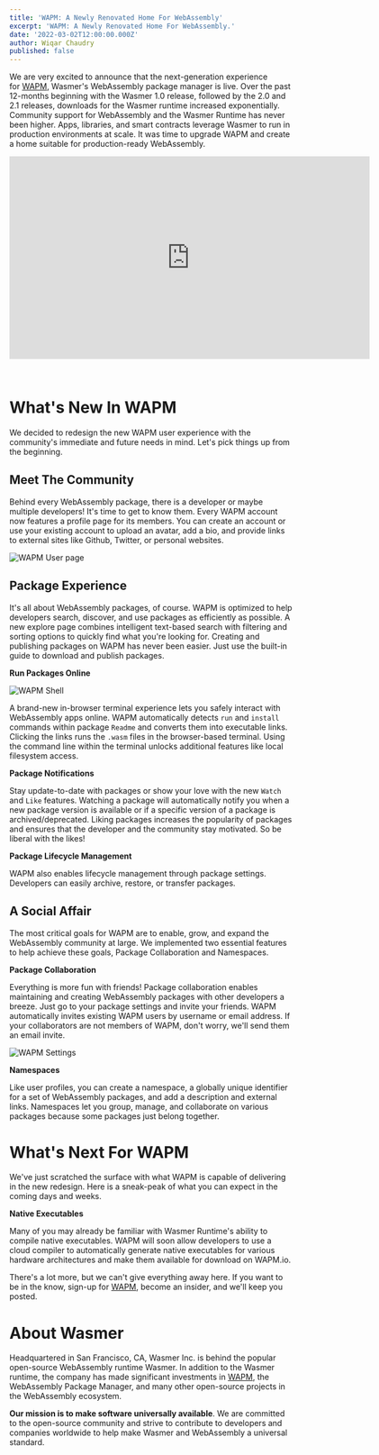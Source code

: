 ```yaml
---
title: 'WAPM: A Newly Renovated Home For WebAssembly'
excerpt: 'WAPM: A Newly Renovated Home For WebAssembly.'
date: '2022-03-02T12:00:00.000Z'
author: Wiqar Chaudry
published: false
---
```


We are very excited to announce that the next-generation experience for [WAPM](https://wapm.io/), Wasmer's WebAssembly package manager is live. Over the past 12-months beginning with the Wasmer 1.0 release, followed by the 2.0 and 2.1 releases, downloads for the Wasmer runtime increased exponentially. Community support for WebAssembly and the Wasmer Runtime has never been higher. Apps, libraries, and smart contracts leverage Wasmer to run in production environments at scale. It was time to upgrade WAPM and create a home suitable for production-ready WebAssembly.

<iframe width="640" height="360" src="https://www.youtube-nocookie.com/embed/ghnw-lOYWrs" title="YouTube video player" frameborder="0" allow="accelerometer; autoplay; clipboard-write; encrypted-media; gyroscope; picture-in-picture" allowfullscreen style="margin-bottom: 30px;"></iframe>


# What's New In WAPM

We decided to redesign the new WAPM user experience with the community's immediate and future needs in mind. Let's pick things up from the beginning.

## Meet The Community

Behind every WebAssembly package, there is a developer or maybe multiple developers! It's time to get to know them. Every WAPM account now features a profile page for its members. You can create an account or use your existing account to upload an avatar, add a bio, and provide links to external sites like Github, Twitter, or personal websites.

![WAPM User page](/images/blog/wapm-revamp/user.png)

## Package Experience

It's all about WebAssembly packages, of course. WAPM is optimized to help developers search, discover, and use packages as efficiently as possible. A new explore page combines intelligent text-based search with filtering and sorting options to quickly find what you're looking for. Creating and publishing packages on WAPM has never been easier. Just use the built-in guide to download and publish packages.

**Run Packages Online**

![WAPM Shell](/images/blog/wapm-revamp/shell.png)

A brand-new in-browser terminal experience lets you safely interact with WebAssembly apps online. WAPM automatically detects `run` and `install` commands within package `Readme` and converts them into executable links. Clicking the links runs the `.wasm` files in the browser-based terminal. Using the command line within the terminal unlocks additional features like local filesystem access.

**Package Notifications**

Stay update-to-date with packages or show your love with the new `Watch` and `Like` features. Watching a package will automatically notify you when a new package version is available or if a specific version of a package is archived/deprecated. Liking packages increases the popularity of packages and ensures that the developer and the community stay motivated. So be liberal with the likes!

**Package Lifecycle Management**

WAPM also enables lifecycle management through package settings. Developers can easily archive, restore, or transfer packages.

## A Social Affair

The most critical goals for WAPM are to enable, grow, and expand the WebAssembly community at large. We implemented two essential features to help achieve these goals, Package Collaboration and Namespaces.

**Package Collaboration**

Everything is more fun with friends! Package collaboration enables maintaining and creating WebAssembly packages with other developers a breeze. Just go to your package settings and invite your friends. WAPM automatically invites existing WAPM users by username or email address. If your collaborators are not members of WAPM, don't worry, we'll send them an email invite.

![WAPM Settings](/images/blog/wapm-revamp/settings.png)

**Namespaces**

Like user profiles, you can create a namespace, a globally unique identifier for a set of WebAssembly packages, and add a description and external links. Namespaces let you group, manage, and collaborate on various packages because some packages just belong together.

# What's Next For WAPM

We've just scratched the surface with what WAPM is capable of delivering in the new redesign. Here is a sneak-peak of what you can expect in the coming days and weeks.

**Native Executables**

Many of you may already be familiar with Wasmer Runtime's ability to compile native executables. WAPM will soon allow developers to use a cloud compiler to automatically generate native executables for various hardware architectures and make them available for download on WAPM.io.

There's a lot more, but we can't give everything away here. If you want to be in the know, sign-up for [WAPM](https://wapm.io/), become an insider, and we'll keep you posted.

# About Wasmer

Headquartered in San Francisco, CA, Wasmer Inc. is behind the popular open-source WebAssembly runtime Wasmer. In addition to the Wasmer runtime, the company has made significant investments in [WAPM](https://wapm.io/), the WebAssembly Package Manager, and many other open-source projects in the WebAssembly ecosystem.

**Our mission is to make software universally available**. We are committed to the open-source community and strive to contribute to developers and companies worldwide to help make Wasmer and WebAssembly a universal standard.
